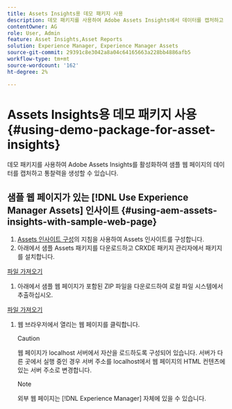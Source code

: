 ```yaml
---
title: Assets Insights용 데모 패키지 사용
description: 데모 패키지를 사용하여 Adobe Assets Insights에서 데이터를 캡처하고 웹 페이지에 대한 인사이트를 생성할 수 있습니다.
contentOwner: AG
role: User, Admin
feature: Asset Insights,Asset Reports
solution: Experience Manager, Experience Manager Assets
source-git-commit: 29391c8e3042a8a04c64165663a228bb4886afb5
workflow-type: tm+mt
source-wordcount: '162'
ht-degree: 2%

---
```


# Assets Insights용 데모 패키지 사용 {#using-demo-package-for-asset-insights}

데모 패키지를 사용하여 Adobe Assets Insights를 활성화하여 샘플 웹 페이지의 데이터를 캡처하고 통찰력을 생성할 수 있습니다.

## 샘플 웹 페이지가 있는 [!DNL Use Experience Manager Assets] 인사이트  {#using-aem-assets-insights-with-sample-web-page}

1. [Assets 인사이트 구성](configure-asset-insights.md)의 지침을 사용하여 Assets 인사이트를 구성합니다.
1. 아래에서 샘플 Assets 패키지를 다운로드하고 CRXDE 패키지 관리자에서 패키지를 설치합니다.

[파일 가져오기](assets/insightsdemo.zip)

1. 아래에서 샘플 웹 페이지가 포함된 ZIP 파일을 다운로드하여 로컬 파일 시스템에서 추출하십시오.

[파일 가져오기](assets/demosite.zip)

1. 웹 브라우저에서 열리는 웹 페이지를 클릭합니다.

   >[!CAUTION]
   >
   >웹 페이지가 localhost 서버에서 자산을 로드하도록 구성되어 있습니다. 서버가 다른 곳에서 실행 중인 경우 서버 주소를 localhost에서 웹 페이지의 HTML 컨텐츠에 있는 서버 주소로 변경합니다.

   >[!NOTE]
   >
   >외부 웹 페이지는 [!DNL Experience Manager] 자체에 있을 수 있습니다.
